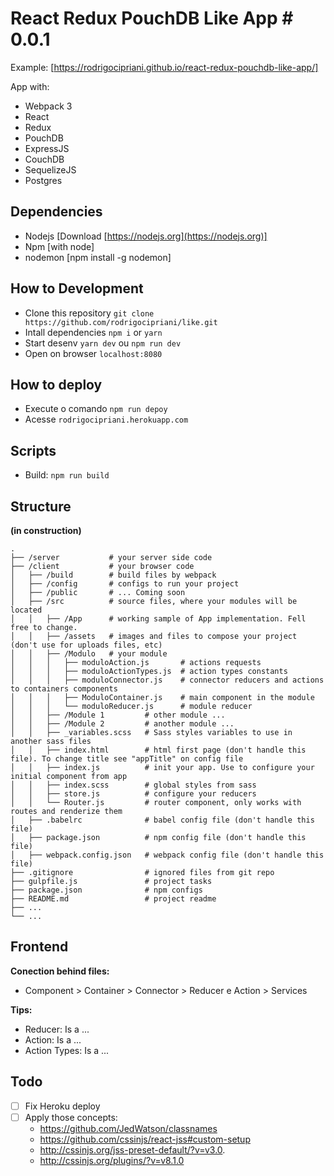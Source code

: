# React Redux PouchDB Like App # 0.0.1

Example: [https://rodrigocipriani.github.io/react-redux-pouchdb-like-app/]

App with:

- Webpack 3
- React
- Redux
- PouchDB
- ExpressJS
- CouchDB
- SequelizeJS
- Postgres

## Dependencies ##

- Nodejs [Download [https://nodejs.org](https://nodejs.org)]
- Npm [with node]
- nodemon [npm install -g nodemon]

## How to Development ##

- Clone this repository `git clone https://github.com/rodrigocipriani/like.git`
- Intall dependencies `npm i` or `yarn`
- Start desenv `yarn dev` ou `npm run dev`
- Open on browser `localhost:8080`

## How to deploy ##

- Execute o comando `npm run depoy`
- Acesse `rodrigocipriani.herokuapp.com`

## Scripts ##

- Build: `npm run build`

## Structure ##
**(in construction)**

    .
    ├── /server           # your server side code
    ├── /client           # your browser code
    │   ├── /build        # build files by webpack
    │   ├── /config       # configs to run your project
    │   ├── /public       # ... Coming soon
    │   ├── /src          # source files, where your modules will be located
    │   │   ├── /App      # working sample of App implementation. Fell free to change.
    │   │   ├── /assets   # images and files to compose your project (don't use for uploads files, etc)
    │   │   ├── /Modulo   # your module
    │   │   │   ├── moduloAction.js       # actions requests
    │   │   │   ├── moduloActionTypes.js  # action types constants 
    │   │   │   ├── moduloConnector.js    # connector reducers and actions to containers components
    │   │   │   ├── ModuloContainer.js    # main component in the module
    │   │   │   └── moduloReducer.js      # module reducer
    │   │   ├── /Module 1         # other module ...
    │   │   ├── /Module 2         # another module ...
    │   │   ├── _variables.scss   # Sass styles variables to use in another sass files
    │   │   ├── index.html        # html first page (don't handle this file). To change title see "appTitle" on config file
    │   │   ├── index.js          # init your app. Use to configure your initial component from app
    │   │   ├── index.scss        # global styles from sass
    │   │   ├── store.js          # configure your reducers
    │   │   └── Router.js         # router component, only works with routes and renderize them 
    │   ├── .babelrc              # babel config file (don't handle this file)
    │   ├── package.json          # npm config file (don't handle this file)
    │   ├── webpack.config.json   # webpack config file (don't handle this file)
    ├── .gitignore                # ignored files from git repo
    ├── gulpfile.js               # project tasks
    ├── package.json              # npm configs
    ├── README.md                 # project readme
    ├── ...
    └── ...

## Frontend ##

**Conection behind files:**

- Component > Container > Connector > Reducer e Action > Services 

**Tips:**

- Reducer: Is a ...
- Action: Is a ...
- Action Types: Is a ...

## Todo ##

- [ ] Fix Heroku deploy
- [ ] Apply those concepts:
    - https://github.com/JedWatson/classnames
    - https://github.com/cssinjs/react-jss#custom-setup
    - http://cssinjs.org/jss-preset-default/?v=v3.0.
    - http://cssinjs.org/plugins/?v=v8.1.0

